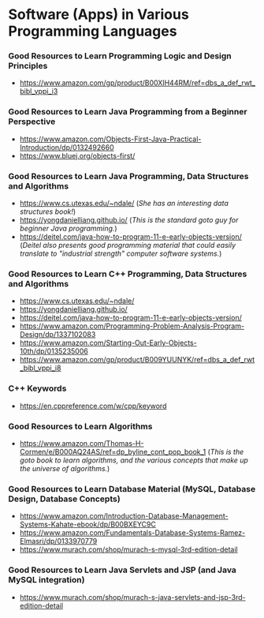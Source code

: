 # Software (Apps) in Various Programming Languages

### Good Resources to Learn Programming Logic and Design Principles
- https://www.amazon.com/gp/product/B00XIH44RM/ref=dbs_a_def_rwt_bibl_vppi_i3

### Good Resources to Learn Java Programming from a Beginner Perspective
- https://www.amazon.com/Objects-First-Java-Practical-Introduction/dp/0132492660 
- https://www.bluej.org/objects-first/


### Good Resources to Learn Java Programming, Data Structures and Algorithms
- https://www.cs.utexas.edu/~ndale/ (*She has an interesting data structures book!*)
- https://yongdanielliang.github.io/ (*This is the standard goto guy for beginner Java programming.*)
- https://deitel.com/java-how-to-program-11-e-early-objects-version/ (*Deitel also presents good programming material that could easily translate to "industrial strength" computer software systems.*)

### Good Resources to Learn C++ Programming, Data Structures and Algorithms
- https://www.cs.utexas.edu/~ndale/ 
- https://yongdanielliang.github.io/ 
- https://deitel.com/java-how-to-program-11-e-early-objects-version/ 
- https://www.amazon.com/Programming-Problem-Analysis-Program-Design/dp/1337102083 
- https://www.amazon.com/Starting-Out-Early-Objects-10th/dp/0135235006
- https://www.amazon.com/gp/product/B009YUUNYK/ref=dbs_a_def_rwt_bibl_vppi_i8

### C++ Keywords
- https://en.cppreference.com/w/cpp/keyword 

### Good Resources to Learn Algorithms
- https://www.amazon.com/Thomas-H-Cormen/e/B000AQ24AS/ref=dp_byline_cont_pop_book_1 (*This is the goto book to learn algorithms, and the various concepts that make up the universe of algorithms.*)

### Good Resources to Learn Database Material (MySQL, Database Design, Database Concepts)
- https://www.amazon.com/Introduction-Database-Management-Systems-Kahate-ebook/dp/B00BXEYC9C
- https://www.amazon.com/Fundamentals-Database-Systems-Ramez-Elmasri/dp/0133970779
- https://www.murach.com/shop/murach-s-mysql-3rd-edition-detail


### Good Resources to Learn Java Servlets and JSP (and Java MySQL integration)
- https://www.murach.com/shop/murach-s-java-servlets-and-jsp-3rd-edition-detail
